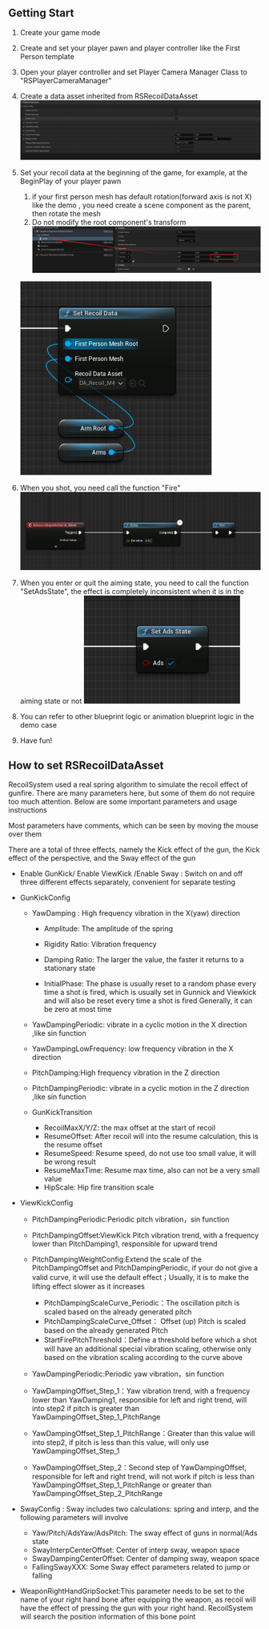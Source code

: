 

## Getting Start

1. Create your game mode 

2. Create and set your player pawn and player controller like the First Person template

3. Open your player controller and set Player Camera Manager Class to "RSPlayerCameraManager"

4. Create a data asset inherited from RSRecoilDataAsset
   ![image-20240429173210625](https://raw.githubusercontent.com/VJien/img/master/imgimage-20240429173210625.png)

5. Set your recoil data at the beginning of the game, for example, at the BeginPlay of your player pawn

   1. if your first person mesh has default rotation(forward axis is not X) like the demo , you need create a scene component as the parent, then rotate the mesh
   2. Do not modify the root component's transform
      ![image-20240429173016213](https://raw.githubusercontent.com/VJien/img/master/imgimage-20240429173016213.png)

   ![image-20240429172506562](https://raw.githubusercontent.com/VJien/img/master/imgimage-20240429172506562.png)

6. When you shot, you need call the function "Fire"
   ![image-20240429173446337](https://raw.githubusercontent.com/VJien/img/master/imgimage-20240429173446337.png)

7. ﻿When you enter or quit the aiming state, you need to call the function  "SetAdsState", the effect is completely inconsistent when it is in the aiming state or not
   ![image-20240429173520430](https://raw.githubusercontent.com/VJien/img/master/imgimgimage-20240429173520430.png)

8. You can refer to other blueprint logic or animation blueprint logic in the demo case

9. Have fun!





## How  to set RSRecoilDataAsset

RecoilSystem used a real spring algorithm to simulate the recoil effect of gunfire. There are many parameters here, but some of them do not require too much attention. Below are some important parameters and usage instructions

Most parameters have comments, which can be seen by moving the mouse over them

There are a total of three effects, namely the Kick effect of the gun, the Kick effect of the perspective, and the Sway effect of the gun

- Enable GunKick/ Enable ViewKick /Enable Sway : Switch on and off three different effects separately, convenient for separate testing 
- GunKickConfig

  - YawDamping : High frequency vibration in the X(yaw) direction

    - Amplitude: The amplitude of the spring

    - Rigidity Ratio: Vibration frequency

    - Damping Ratio: The larger the value, the faster it returns to a stationary state

    - InitialPhase: The phase is usually reset to a random phase every time a shot is fired, which is usually set in Gunnick and Viewkick and will also be reset every time a shot is fired Generally, it can be zero at most time
  - YawDampingPeriodic: vibrate in a cyclic motion in the X direction ,like sin function
  - YawDampingLowFrequency: low frequency vibration in the X direction
  - PitchDamping:High frequency vibration in the Z direction
  - PitchDampingPeriodic: vibrate in a cyclic motion in the Z direction ,like sin function
  - GunKickTransition
    - RecoilMaxX/Y/Z: the max offset at the start of recoil
    - ResumeOffset: After recoil will into the resume calculation, this is the resume offset
    - ResumeSpeed: Resume speed, do not use too small value, it will be wrong result
    - ResumeMaxTime: Resume max time, also can not be a very small value
    - HipScale: Hip fire transition scale
- ViewKickConfig
  - PitchDampingPeriodic:Periodic pitch vibration，sin function
  - PitchDampingOffset:ViewKick Pitch vibration trend, with a frequency lower than PitchDamping1, responsible for upward trend
  - PitchDampingWeightConfig:Extend the scale of the PitchDampingOffset and PitchDampingPeriodic, if your do not give a valid curve, it will use the default effect；Usually, it is to make the lifting effect slower as it increases
    - PitchDampingScaleCurve_Periodic：The oscillation pitch is scaled based on the already generated pitch
    - PitchDampingScaleCurve_Offset： Offset (up) Pitch is scaled based on the already generated Pitch
    - StartFirePitchThreshold：Define a threshold before which a shot will have an additional special vibration scaling, otherwise only based on the vibration scaling according to the curve above

  - YawDampingPeriodic:Periodic yaw vibration，sin function
  - YawDampingOffset_Step_1：Yaw vibration trend, with a frequency lower than YawDamping1, responsible for left and right trend, will into step2 if pitch is greater than  YawDampingOffset_Step_1_PitchRange
  - YawDampingOffset_Step_1_PitchRange：Greater than this value will into step2, if pitch is less than this value, will only use YawDampingOffset_Step_1
  - YawDampingOffset_Step_2：Second step of YawDampingOffset, responsible for left and right trend, will not work if pitch is less than YawDampingOffset_Step_1_PitchRange or greater than YawDampingOffset_Step_2_PitchRange

- SwayConfig : Sway includes two calculations: spring and interp, and the following parameters will involve
  - Yaw/Pitch/AdsYaw/AdsPitch: The sway effect of guns in normal/Ads state
  - SwayInterpCenterOffset: Center of interp sway, weapon space
  - SwayDampingCenterOffset: Center of damping sway, weapon space
  - FallingSwayXXX: Some Sway effect parameters related to jump or falling

- WeaponRightHandGripSocket:This parameter needs to be set to the name of your right hand bone after equipping the weapon, as recoil will have the effect of pressing the gun with your right hand. RecoilSystem will  search  the position information of this bone point

